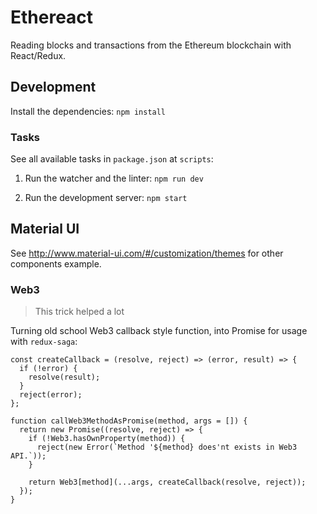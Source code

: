 # Ethereact

Reading blocks and transactions from the Ethereum blockchain with React/Redux.

## Development

Install the dependencies:
`npm install`

### Tasks
See all available tasks in `package.json` at `scripts`:

1. Run the watcher and the linter:
`npm run dev`

2. Run the development server:
`npm start`

## Material UI

See http://www.material-ui.com/#/customization/themes for other components example.


### Web3

> This trick helped a lot

Turning old school Web3 callback style function, into Promise for usage with `redux-saga`:
```
const createCallback = (resolve, reject) => (error, result) => {
  if (!error) {
    resolve(result);
  }
  reject(error);
};

function callWeb3MethodAsPromise(method, args = []) {
  return new Promise((resolve, reject) => {
    if (!Web3.hasOwnProperty(method)) {
      reject(new Error(`Method '${method} does'nt exists in Web3 API.`));
    }

    return Web3[method](...args, createCallback(resolve, reject));
  });
}
```